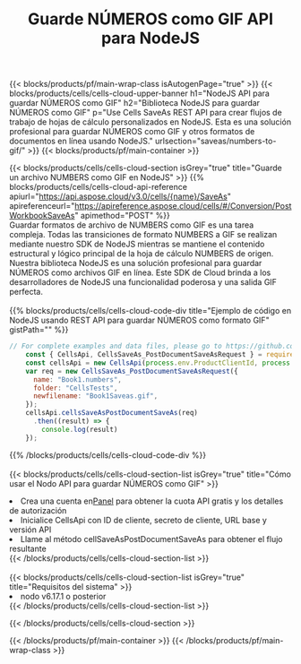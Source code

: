 ﻿---
title: Guarde NÚMEROS como GIF API para NodeJS
description:  Usando Aspose.Cells Cloud SDK para NodeJS para guardar el archivo de formato NUMBERS como archivo de formato GIF.
url: /es/nodejs/saveas/numbers-to-gif/
---
{{< blocks/products/pf/main-wrap-class isAutogenPage="true" >}}
{{< blocks/products/cells/cells-cloud-upper-banner h1="NodeJS API para guardar NÚMEROS como GIF" h2="Biblioteca NodeJS para guardar NÚMEROS como GIF" p="Use Cells SaveAs REST API para crear flujos de trabajo de hojas de cálculo personalizados en NodeJS. Esta es una solución profesional para guardar NÚMEROS como GIF y otros formatos de documentos en línea usando NodeJS." urlsection="saveas/numbers-to-gif/" >}}
{{< blocks/products/pf/main-container >}}

{{< blocks/products/cells/cells-cloud-section isGrey="true" title="Guarde un archivo NUMBERS como GIF en NodeJS" >}}
{{% blocks/products/cells/cells-cloud-api-reference apiurl="https://api.aspose.cloud/v3.0/cells/{name}/SaveAs" apireferenceurl="https://apireference.aspose.cloud/cells/#/Conversion/PostWorkbookSaveAs" apimethod="POST" %}}
<br/>
Guardar formatos de archivo de NUMBERS como GIF es una tarea compleja. Todas las transiciones de formato NUMBERS a GIF se realizan mediante nuestro SDK de NodeJS mientras se mantiene el contenido estructural y lógico principal de la hoja de cálculo NUMBERS de origen. Nuestra biblioteca NodeJS es una solución profesional para guardar NÚMEROS como archivos GIF en línea. Este SDK de Cloud brinda a los desarrolladores de NodeJS una funcionalidad poderosa y una salida GIF perfecta.
<br/>
<br/>
{{% blocks/products/cells/cells-cloud-code-div title="Ejemplo de código en NodeJS usando REST API para guardar NÚMEROS como formato GIF" gistPath="" %}}
  
```js
// For complete examples and data files, please go to https://github.com/aspose-cells-cloud/aspose-cells-cloud-node/
    const { CellsApi, CellsSaveAs_PostDocumentSaveAsRequest } = require("asposecellscloud");
    const cellsApi = new CellsApi(process.env.ProductClientId, process.env.ProductClientSecret);
    var req = new CellsSaveAs_PostDocumentSaveAsRequest({
      name: "Book1.numbers",
      folder: "CellsTests",
      newfilename: "Book1Saveas.gif",
    });
    cellsApi.cellsSaveAsPostDocumentSaveAs(req)
      .then((result) => {
        console.log(result)
    });
```
  
{{% /blocks/products/cells/cells-cloud-code-div %}}
<br/>
<br/>
{{< blocks/products/cells/cells-cloud-section-list isGrey="true" title="Cómo usar el Nodo API para guardar NÚMEROS como GIF" >}}
<li> Crea una cuenta en<a href="https://dashboard.aspose.cloud/">Panel</a> para obtener la cuota API gratis y los detalles de autorización</li>
<li>Inicialice CellsApi con ID de cliente, secreto de cliente, URL base y versión API</li>
<li>Llame al método cellSaveAsPostDocumentSaveAs para obtener el flujo resultante</li>
{{< /blocks/products/cells/cells-cloud-section-list >}}
<br/>
<br/>
{{< blocks/products/cells/cells-cloud-section-list isGrey="true" title="Requisitos del sistema" >}}
<li>nodo v6.17.1 o posterior</li>
{{< /blocks/products/cells/cells-cloud-section-list >}}

{{< /blocks/products/cells/cells-cloud-section >}}

{{< /blocks/products/pf/main-container >}}
{{< /blocks/products/pf/main-wrap-class >}}
